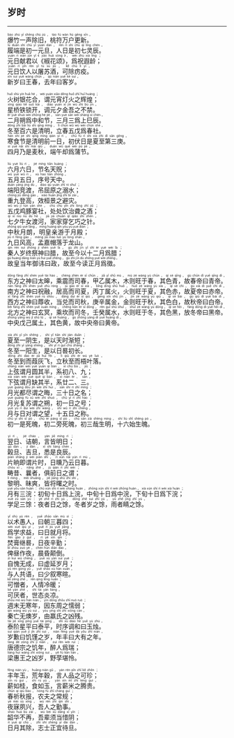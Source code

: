 ## 岁时
---
<div>

<p>
<ruby><rb> 爆竹一声除旧，桃符万户更新。 </rb> <rt>bào  zhú  yī  shēng  chú  jiù ， táo  fú  wàn  hù  gēng  xīn 。</rt></ruby><BR>
<ruby><rb> 履端是初一元旦，人日是初七灵辰。 </rb> <rt>lǚ  duān  shì  chū  yī  yuán  dàn ， rén  rì  shì  chū  qī  líng  chén 。</rt></ruby><BR>
<ruby><rb> 元日献君以《椒花颂》，爲祝遐龄； </rb> <rt>yuán  rì  xiàn  jūn  yǐ 《 jiāo  huā  sòng 》， wèi  zhù  xiá  líng ；</rt></ruby><BR>
<ruby><rb> 元日饮人以屠苏酒，可除疠疫。 </rb> <rt>yuán  rì  yǐn  rén  yǐ  tú  sū  jiǔ ， kě  chú  lì  yì 。</rt></ruby><BR>
<ruby><rb> 新岁曰王春，去年曰客岁。 </rb> <rt>xīn  suì  yuē  wáng  chūn ， qù  nián  yuē  kè  suì 。</rt></ruby><BR></p>

<p>
<ruby><rb> 火树银花合，谓元宵灯火之辉煌； </rb> <rt>huǒ  shù  yín  huā  hé ， wèi  yuán  xiāo  dēng  huǒ  zhī  huī  huáng ；</rt></ruby><BR>
<ruby><rb> 星桥铁锁开，调元夕金吾之不禁。 </rb> <rt>xīng  qiáo  tiě  suǒ  kāi ， diào  yuán  xī  jīn  wú  zhī  bù  jīn 。</rt></ruby><BR>
<ruby><rb> 二月朔爲中和节，三月三爲上巳辰。 </rb> <rt>èr  yuè  shuò  wèi  zhōng  hé  jié ， sān  yuè  sān  wèi  shàng  sì  chén 。</rt></ruby><BR>
<ruby><rb> 冬至百六是清明，立春五戊爲春社。 </rb> <rt>dōng  zhì  bǎi  liù  shì  qīng  míng ， lì  chūn  wǔ  wù  wèi  chūn  shè 。</rt></ruby><BR>
<ruby><rb> 寒食节是清明前一日，初伏日是夏至第三庚。 </rb> <rt>hán  shí  jié  shì  qīng  míng  qián  yī  rì ， chū  fú  rì  shì  xià  zhì  dì  sān  gēng 。</rt></ruby><BR>
<ruby><rb> 四月乃是麦秋，端午却爲蒲节。 </rb> <rt>sì  yuè  nǎi  shì  mài  qiū ， duān  wǔ  què  wèi  pú  jié 。</rt></ruby><BR></p>

<p>
<ruby><rb> 六月六日，节名天贶； </rb> <rt>liù  yuè  liù  rì ， jié  míng  tiān  kuàng ；</rt></ruby><BR>
<ruby><rb> 五月五日，序号天中。 </rb> <rt>wǔ  yuè  wǔ  rì ， xù  hào  tiān  zhōng 。</rt></ruby><BR>
<ruby><rb> 端阳竞渡，吊屈原之溺水； </rb> <rt>duān  yáng  jìng  dù ， diào  qū  yuán  zhī  nì  shuǐ ；</rt></ruby><BR>
<ruby><rb> 重九登高，效桓景之避灾。 </rb> <rt>chóng  jiǔ  dēng  gāo ， xiào  huán  jǐng  zhī  bì  zāi 。</rt></ruby><BR>
<ruby><rb> 五戊鸡豚宴社，处处饮治聋之酒； </rb> <rt>wǔ  wù  jī  tún  yàn  shè ， chù  chù  yǐn  zhì  lóng  zhī  jiǔ ；</rt></ruby><BR>
<ruby><rb> 七夕牛女渡河，家家穿乞巧之针。 </rb> <rt>qī  xī  niú  nǚ  dù  hé ， jiā  jiā  chuān  qǐ  qiǎo  zhī  zhēn 。</rt></ruby><BR>
<ruby><rb> 中秋月朗，明皇亲游于月殿； </rb> <rt>zhōng  qiū  yuè  lǎng ， míng  huáng  qīn  yóu  yú  yuè  diàn ；</rt></ruby><BR>
<ruby><rb> 九日风高，孟嘉帽落于龙山。 </rb> <rt>jiǔ  rì  fēng  gāo ， mèng  jiā  mào  luò  yú  lóng  shān 。</rt></ruby><BR>
<ruby><rb> 秦人岁终祭神曰腊，故至今以十二月爲腊； </rb> <rt>qín  rén  suì  zhōng  jì  shén  yuē  là ， gù  zhì  jīn  yǐ  shí  èr  yuè  wèi  là ；</rt></ruby><BR>
<ruby><rb> 故皇当年御讳曰政，故至今读正月爲徵。 </rb> <rt>gù  huáng  dāng  nián  yù  huì  yuē  zhèng ， gù  zhì  jīn  dú  zhēng  yuè  wèi  zhēng 。</rt></ruby><BR></p>

<p>
<ruby><rb> 东方之神曰太皞，乘震而司春，甲乙属木，木则旺于春，其色青，故春帝曰青帝。 </rb> <rt>dōng  fāng  zhī  shén  yuē  tài  hào ， chéng  zhèn  ér  sī  chūn ， jiǎ  yǐ  shǔ  mù ， mù  zé  wàng  yú  chūn ， qí  sè  qīng ， gù  chūn  dì  yuē  qīng  dì 。</rt></ruby><BR>
<ruby><rb> 南方之神曰祝融，居高而司夏，丙丁属火，火则旺于夏，其色赤，故夏帝曰赤帝。 </rb> <rt>nán  fāng  zhī  shén  yuē  zhù  róng ， jū  gāo  ér  sī  xià ， bǐng  dīng  shǔ  huǒ ， huǒ  zé  wàng  yú  xià ， qí  sè  chì ， gù  xià  dì  yuē  chì  dì 。</rt></ruby><BR>
<ruby><rb> 西方之神曰蓐收，当兑而司秋，庚辛属金，金则旺于秋，其色白，故秋帝曰白帝。 </rb> <rt>xī  fāng  zhī  shén  yuē  rù  shōu ， dāng  duì  ér  sī  qiū ， gēng  xīn  shǔ  jīn ， jīn  zé  wàng  yú  qiū ， qí  sè  bái ， gù  qiū  dì  yuē  bái  dì 。</rt></ruby><BR>
<ruby><rb> 北方之神曰玄冥，乘坎而司冬，壬癸属水，水则旺于冬，其色黑，放冬帝曰黑帝。 </rb> <rt>běi  fāng  zhī  shén  yuē  xuán  míng ， chéng  kǎn  ér  sī  dōng ， rén  guǐ  shǔ  shuǐ ， shuǐ  zé  wàng  yú  dōng ， qí  sè  hēi ， fàng  dōng  dì  yuē  hēi  dì 。</rt></ruby><BR>
<ruby><rb> 中央戊己属土，其色黄，故中央帝曰黄帝。 </rb> <rt>zhōng  yāng  wù  jǐ  shǔ  tǔ ， qí  sè  huáng ， gù  zhōng  yāng  dì  yuē  huáng  dì 。</rt></ruby><BR></p>

<p>
<ruby><rb> 夏至一阴生，是以天时渐短； </rb> <rt>xià  zhì  yī  yīn  shēng ， shì  yǐ  tiān  shí  jiàn  duǎn ；</rt></ruby><BR>
<ruby><rb> 冬至一阳生，是以日晷初长。 </rb> <rt>dōng  zhì  yī  yáng  shēng ， shì  yǐ  rì  guǐ  chū  zhǎng 。</rt></ruby><BR>
<ruby><rb> 冬至到而葭灰飞，立秋至而梧叶落。 </rb> <rt>dōng  zhì  dào  ér  jiā  huī  fēi ， lì  qiū  zhì  ér  wú  yè  luò 。</rt></ruby><BR>
<ruby><rb> 上弦谓月圆其半，系初八、九； </rb> <rt>shàng  xián  wèi  yuè  yuán  qí  bàn ， xì  chū  bā 、 jiǔ ；</rt></ruby><BR>
<ruby><rb> 下弦谓月缺其半，系廿二、三。 </rb> <rt>xià  xián  wèi  yuè  quē  qí  bàn ， xì  niàn  èr 、 sān 。</rt></ruby><BR>
<ruby><rb> 月光都尽谓之晦，三十日之名； </rb> <rt>yuè  guāng  dōu  jǐn  wèi  zhī  huì ， sān  shí  rì  zhī  míng ；</rt></ruby><BR>
<ruby><rb> 月光复苏谓之朔，初一日之号； </rb> <rt>yuè  guāng  fù  sū  wèi  zhī  shuò ， chū  yī  rì  zhī  hào ；</rt></ruby><BR>
<ruby><rb> 月与日对谓之望，十五日之称。 </rb> <rt>yuè  yǔ  rì  duì  wèi  zhī  wàng ， shí  wǔ  rì  zhī  chēng 。</rt></ruby><BR>
<ruby><rb> 初一是死魄，初二旁死魄，初三哉生明，十六始生魄。 </rb> <rt>chū  yī  shì  sǐ  pò ， chū  èr  páng  sǐ  pò ， chū  sān  zāi  shēng  míng ， shí  liù  shǐ  shēng  pò 。</rt></ruby><BR></p>

<p>
<ruby><rb> 翌日、诘朝，言皆明日； </rb> <rt>yì  rì 、 jié  cháo ， yán  jiē  míng  rì ；</rt></ruby><BR>
<ruby><rb> 榖旦、吉旦，悉是良辰。 </rb> <rt>gǔ  dàn 、 jí  dàn ， xī  shì  liáng  chén 。</rt></ruby><BR>
<ruby><rb> 片晌即谓片时，日曛乃云日暮。 </rb> <rt>piàn  shǎng  jí  wèi  piàn  shí ， rì  xūn  nǎi  yún  rì  mù 。</rt></ruby><BR>
<ruby><rb> 畴昔、曩者，俱前日之谓； </rb> <rt>chóu  xī 、 nǎng  zhě ， jù  qián  rì  zhī  wèi ；</rt></ruby><BR>
<ruby><rb> 黎明、昧爽，皆将曙之时。 </rb> <rt>lí  míng 、 mèi  shuǎng ， jiē  jiāng  shǔ  zhī  shí 。</rt></ruby><BR>
<ruby><rb> 月有三浣：初旬十日爲上浣，中旬十日爲中浣，下旬十日爲下浣； </rb> <rt>yuè  yǒu  sān  huàn ： chū  xún  shí  rì  wèi  shàng  huàn ， zhōng  xún  shí  rì  wèi  zhōng  huàn ， xià  xún  shí  rì  wèi  xià  huàn ；</rt></ruby><BR>
<ruby><rb> 学足三馀：夜者日之馀，冬者岁之馀，雨者睛之馀。 </rb> <rt>xué  zú  sān  yú ： yè  zhě  rì  zhī  yú ， dōng  zhě  suì  zhī  yú ， yǔ  zhě  jīng  zhī  yú 。</rt></ruby><BR></p>

<p>
<ruby><rb> 以术愚人，曰朝三暮四； </rb> <rt>yǐ  shù  yú  rén ， yuē  zhāo  sān  mù  sì ；</rt></ruby><BR>
<ruby><rb> 爲学求益，曰日就月将。 </rb> <rt>wèi  xué  qiú  yì ， yuē  rì  jiù  yuè  jiāng 。</rt></ruby><BR>
<ruby><rb> 焚膏继晷，日夜辛勤； </rb> <rt>fén  gāo  jì  guǐ ， rì  yè  xīn  qín ；</rt></ruby><BR>
<ruby><rb> 俾昼作夜，晨昏颠倒。 </rb> <rt>bǐ  zhòu  zuò  yè ， chén  hūn  diān  dào 。</rt></ruby><BR>
<ruby><rb> 自愧无成，曰虚延岁月； </rb> <rt>zì  kuì  wú  chéng ， yuē  xū  yán  suì  yuè ；</rt></ruby><BR>
<ruby><rb> 与人共语，曰少叙寒暄。 </rb> <rt>yǔ  rén  gòng  yǔ ， yuē  shǎo  xù  hán  xuān 。</rt></ruby><BR>
<ruby><rb> 可憎者，人情冷暖； </rb> <rt>kě  zēng  zhě ， rén  qíng  lěng  nuǎn ；</rt></ruby><BR>
<ruby><rb> 可厌者，世态炎凉。 </rb> <rt>kě  yàn  zhě ， shì  tài  yán  liáng 。</rt></ruby><BR>
<ruby><rb> 週末无寒年，因东周之懦弱； </rb> <rt>zhōu  mò  wú  hán  nián ， yīn  dōng  zhōu  zhī  nuò  ruò ；</rt></ruby><BR>
<ruby><rb> 秦亡无燠岁，由嬴氏之凶残。 </rb> <rt>qín  wáng  wú  yù  suì ， yóu  yíng  shì  zhī  xiōng  cán 。</rt></ruby><BR>
<ruby><rb> 泰阶星平曰泰平，时序调和曰玉烛。 </rb> <rt>tài  jiē  xīng  píng  yuē  tài  píng ， shí  xù  diào  hé  yuē  yù  zhú 。</rt></ruby><BR>
<ruby><rb> 岁歉曰饥馑之岁，年丰曰大有之年。 </rb> <rt>suì  qiàn  yuē  jī  jǐn  zhī  suì ， nián  fēng  yuē  dà  yǒu  zhī  nián 。</rt></ruby><BR>
<ruby><rb> 唐德宗之饥年，醉人爲瑞； </rb> <rt>táng  dé  zōng  zhī  jī  nián ， zuì  rén  wèi  ruì ；</rt></ruby><BR>
<ruby><rb> 梁惠王之凶岁，野莩堪怜。 </rb> <rt>liáng  huì  wáng  zhī  xiōng  suì ， yě  fú  kān  lián 。</rt></ruby><BR></p>

<p>
<ruby><rb> 丰年玉，荒年穀，言人品之可珍； </rb> <rt>fēng  nián  yù ， huāng  nián  gǔ ， yán  rén  pǐn  zhī  kě  zhēn ；</rt></ruby><BR>
<ruby><rb> 薪如桂，食如玉，言薪米之腾贵。 </rb> <rt>xīn  rú  guì ， shí  rú  yù ， yán  xīn  mǐ  zhī  téng  guì 。</rt></ruby><BR>
<ruby><rb> 春祈秋报，农夫之常规； </rb> <rt>chūn  qí  qiū  bào ， nóng  fū  zhī  cháng  guī ；</rt></ruby><BR>
<ruby><rb> 夜寐夙兴，吾人之勤事。 </rb> <rt>yè  mèi  sù  xìng ， wú  rén  zhī  qín  shì 。</rt></ruby><BR>
<ruby><rb> 韶华不再，吾辈须当惜阴； </rb> <rt>sháo  huá  bù  zài ， wú  bèi  xū  dāng  xī  yīn ；</rt></ruby><BR>
<ruby><rb> 日月其除，志士正宜待旦。 </rb> <rt>rì  yuè  qí  chú ， zhì  shì  zhèng  yí  dài  dàn 。</rt></ruby><BR></p>

</div>
